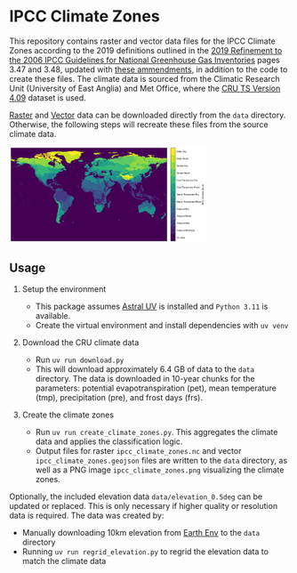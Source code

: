 # IPCC Climate Zones

This repository contains raster and vector data files for the IPCC Climate Zones according to the 2019 definitions outlined in the [2019 Refinement to the 2006 IPCC Guidelines for National Greenhouse Gas Inventories](https://www.ipcc-nggip.iges.or.jp/public/2019rf/pdf/4_Volume4/19R_V4_Ch03_Land%20Representation.pdf) pages 3.47 and 3.48, updated with [these ammendments](https://www.ipcc-nggip.iges.or.jp/public/2019rf/corrigenda1.html), in addition to the code to create these files. The climate data is sourced from the Climatic Research Unit (University of East Anglia) and Met Office, where the [CRU TS Version 4.09](https://crudata.uea.ac.uk/cru/data/hrg/cru_ts_4.09/) dataset is used.

[Raster](https://github.com/colinahill/ipcc_climate_zones/blob/main/data/ipcc_climate_zones.nc) and [Vector](https://github.com/colinahill/ipcc_climate_zones/blob/main/data/ipcc_climate_zones.geojson) data can be downloaded directly from the `data` directory. Otherwise, the following steps will recreate these files from the source climate data.

<p align="left">
    <img src="data/ipcc_climate_zones.png" alt="IPCC Climate Zones Map" width="70%">
</p>

## Usage
1. Setup the environment
    - This package assumes [Astral UV](https://docs.astral.sh/uv/) is installed and `Python 3.11` is available.
    - Create the virtual environment and install dependencies with `uv venv`

2. Download the CRU climate data
    - Run `uv run download.py`
    - This will download approximately 6.4 GB of data to the `data` directory. The data is downloaded in 10-year chunks for the parameters: potential evapotranspiration (pet), mean temperature (tmp), precipitation (pre), and frost days (frs).

3. Create the climate zones
    - Run `uv run create_climate_zones.py`. This aggregates the climate data and applies the classification logic.
    - Output files for raster `ipcc_climate_zones.nc` and vector `ipcc_climate_zones.geojson` files are written to the `data` directory, as well as a PNG image `ipcc_climate_zones.png` visualizing the climate zones.

Optionally, the included elevation data `data/elevation_0.5deg` can be updated or replaced. This is only necessary if higher quality or resolution data is required.
The data was created by:
- Manually downloading 10km elevation from [Earth Env](https://www.earthenv.org/topography) to the `data` directory
- Running `uv run regrid_elevation.py` to regrid the elevation data to match the climate data
